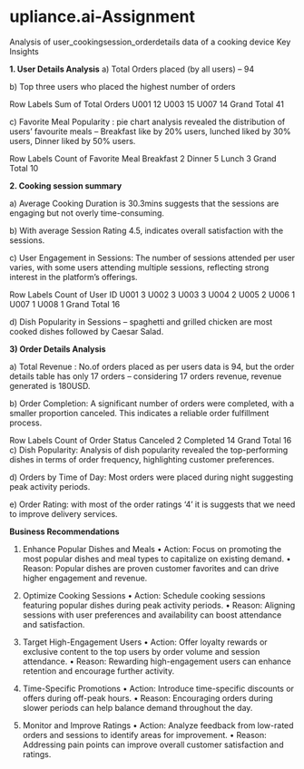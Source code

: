 # upliance.ai-Assignment
Analysis of user_cookingsession_orderdetails  data of a cooking device
Key Insights

**1.	User Details Analysis**
a)	Total Orders placed (by all users) – 94

b)	Top three users who placed the highest number of orders
                                                                                                                  
Row Labels	Sum of Total Orders
U001	          12
U003	          15
U007	          14
Grand Total	    41
     
c)	Favorite Meal Popularity : pie chart analysis revealed the distribution of users’ favourite meals – Breakfast like by 20% users, lunched liked by 30% users, Dinner liked by 50% users.
 
Row Labels	Count of Favorite Meal
Breakfast	            2
Dinner	              5
Lunch	                3
Grand Total	         10
 

**2.	Cooking session summary**

a)	Average Cooking Duration is 30.3mins suggests that the sessions are engaging but not overly time-consuming.

b)	With average Session Rating 4.5, indicates overall satisfaction with the sessions.

c)	User Engagement in Sessions: The number of sessions attended per user varies, with some users attending multiple sessions, reflecting strong interest in the platform’s offerings.

Row Labels	Count of User ID
U001	           3
U002	           3
U003	           3
U004	           2
U005	           2
U006	           1
U007	           1
U008	           1
Grand Total	    16


d)	Dish Popularity in Sessions – spaghetti and grilled chicken are most cooked dishes followed by Caesar Salad.
 
**3) Order Details Analysis**

a)	Total Revenue : No.of orders placed as per users data is 94, but the order details table has only 17 orders – considering 17 orders revenue, revenue generated is 180USD.

b)	Order Completion: A significant number of orders were   completed, with a smaller proportion canceled. This indicates a reliable order fulfillment process.

Row Labels	Count of Order Status
Canceled	2
Completed	14
Grand Total	16
c)	Dish Popularity: Analysis of dish popularity revealed the top-performing dishes in terms of order frequency, highlighting customer preferences.
 

d)	Orders by Time of Day: Most orders were placed during night suggesting peak activity periods.
 


e)	Order Rating: with most of the order ratings ‘4’ it is suggests that we need to improve delivery services.
 








**Business Recommendations**

1. Enhance Popular Dishes and Meals
•	Action: Focus on promoting the most popular dishes and meal types to capitalize on existing demand.
•	Reason: Popular dishes are proven customer favorites and can drive higher engagement and revenue.

2. Optimize Cooking Sessions
•	Action: Schedule cooking sessions featuring popular dishes during peak activity periods.
•	Reason: Aligning sessions with user preferences and availability can boost attendance and satisfaction.

3. Target High-Engagement Users
•	Action: Offer loyalty rewards or exclusive content to the top users by order volume and session attendance.
•	Reason: Rewarding high-engagement users can enhance retention and encourage further activity.

4. Time-Specific Promotions
•	Action: Introduce time-specific discounts or offers during off-peak hours.
•	Reason: Encouraging orders during slower periods can help balance demand throughout the day.

5. Monitor and Improve Ratings
•	Action: Analyze feedback from low-rated orders and sessions to identify areas for improvement.
•	Reason: Addressing pain points can improve overall customer satisfaction and ratings.
